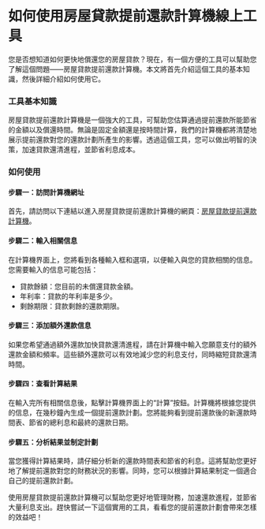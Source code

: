 如何使用房屋貸款提前還款計算機線上工具
===================

您是否想知道如何更快地償還您的房屋貸款？現在，有一個方便的工具可以幫助您了解這個問題——房屋貸款提前還款計算機。本文將首先介紹這個工具的基本知識，然後詳細介紹如何使用它。

### 工具基本知識

房屋貸款提前還款計算機是一個強大的工具，可幫助您估算通過提前還款所能節省的金額以及償還時間。無論是固定金額還是按時間計算，我們的計算機都將清楚地展示提前還款對您的還款計劃所產生的影響。透過這個工具，您可以做出明智的決策，加速貸款還清進程，並節省利息成本。

### 如何使用

#### 步驟一：訪問計算機網址

首先，請訪問以下連結以進入房屋貸款提前還款計算機的網頁：[房屋貸款提前還款計算機](https://www.onlinecalculatorsfree.com/zh-tw/financial/mortgage-early-repayment-calculator.html)。

#### 步驟二：輸入相關信息

在計算機界面上，您將看到各種輸入框和選項，以便輸入與您的貸款相關的信息。您需要輸入的信息可能包括：

- 貸款餘額：您目前的未償還貸款金額。
- 年利率：貸款的年利率是多少。
- 剩餘期限：貸款剩餘的還款期限。

#### 步驟三：添加額外還款信息

如果您希望通過額外還款加快貸款還清進程，請在計算機中輸入您願意支付的額外還款金額和頻率。這些額外還款可以有效地減少您的利息支付，同時縮短貸款還清時間。

#### 步驟四：查看計算結果

在輸入完所有相關信息後，點擊計算機界面上的“計算”按鈕。計算機將根據您提供的信息，在幾秒鐘內生成一個提前還款計劃。您將能夠看到提前還款後的新還款時間表、節省的總利息和最終的還款日期。

#### 步驟五：分析結果並制定計劃

當您獲得計算結果時，請仔細分析新的還款時間表和節省的利息。這將幫助您更好地了解提前還款對您的財務狀況的影響。同時，您可以根據計算結果制定一個適合自己的提前還款計劃。

使用房屋貸款提前還款計算機可以幫助您更好地管理財務，加速還款進程，並節省大量利息支出。趕快嘗試一下這個實用的工具，看看您的提前還款計劃會帶來怎樣的效益吧！